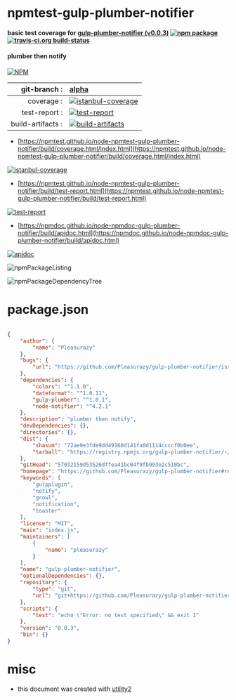 # npmtest-gulp-plumber-notifier

#### basic test coverage for  [gulp-plumber-notifier (v0.0.3)](https://github.com/Pleasurazy/gulp-plumber-notifier#readme)  [![npm package](https://img.shields.io/npm/v/npmtest-gulp-plumber-notifier.svg?style=flat-square)](https://www.npmjs.org/package/npmtest-gulp-plumber-notifier) [![travis-ci.org build-status](https://api.travis-ci.org/npmtest/node-npmtest-gulp-plumber-notifier.svg)](https://travis-ci.org/npmtest/node-npmtest-gulp-plumber-notifier)

#### plumber then notify

[![NPM](https://nodei.co/npm/gulp-plumber-notifier.png?downloads=true&downloadRank=true&stars=true)](https://www.npmjs.com/package/gulp-plumber-notifier)

| git-branch : | [alpha](https://github.com/npmtest/node-npmtest-gulp-plumber-notifier/tree/alpha)|
|--:|:--|
| coverage : | [![istanbul-coverage](https://npmtest.github.io/node-npmtest-gulp-plumber-notifier/build/coverage.badge.svg)](https://npmtest.github.io/node-npmtest-gulp-plumber-notifier/build/coverage.html/index.html)|
| test-report : | [![test-report](https://npmtest.github.io/node-npmtest-gulp-plumber-notifier/build/test-report.badge.svg)](https://npmtest.github.io/node-npmtest-gulp-plumber-notifier/build/test-report.html)|
| build-artifacts : | [![build-artifacts](https://npmtest.github.io/node-npmtest-gulp-plumber-notifier/glyphicons_144_folder_open.png)](https://github.com/npmtest/node-npmtest-gulp-plumber-notifier/tree/gh-pages/build)|

- [https://npmtest.github.io/node-npmtest-gulp-plumber-notifier/build/coverage.html/index.html](https://npmtest.github.io/node-npmtest-gulp-plumber-notifier/build/coverage.html/index.html)

[![istanbul-coverage](https://npmtest.github.io/node-npmtest-gulp-plumber-notifier/build/screenCapture.buildCi.browser.%252Ftmp%252Fbuild%252Fcoverage.lib.html.png)](https://npmtest.github.io/node-npmtest-gulp-plumber-notifier/build/coverage.html/index.html)

- [https://npmtest.github.io/node-npmtest-gulp-plumber-notifier/build/test-report.html](https://npmtest.github.io/node-npmtest-gulp-plumber-notifier/build/test-report.html)

[![test-report](https://npmtest.github.io/node-npmtest-gulp-plumber-notifier/build/screenCapture.buildCi.browser.%252Ftmp%252Fbuild%252Ftest-report.html.png)](https://npmtest.github.io/node-npmtest-gulp-plumber-notifier/build/test-report.html)

- [https://npmdoc.github.io/node-npmdoc-gulp-plumber-notifier/build/apidoc.html](https://npmdoc.github.io/node-npmdoc-gulp-plumber-notifier/build/apidoc.html)

[![apidoc](https://npmdoc.github.io/node-npmdoc-gulp-plumber-notifier/build/screenCapture.buildCi.browser.%252Ftmp%252Fbuild%252Fapidoc.html.png)](https://npmdoc.github.io/node-npmdoc-gulp-plumber-notifier/build/apidoc.html)

![npmPackageListing](https://npmtest.github.io/node-npmtest-gulp-plumber-notifier/build/screenCapture.npmPackageListing.svg)

![npmPackageDependencyTree](https://npmtest.github.io/node-npmtest-gulp-plumber-notifier/build/screenCapture.npmPackageDependencyTree.svg)



# package.json

```json

{
    "author": {
        "name": "Pleasurazy"
    },
    "bugs": {
        "url": "https://github.com/Pleasurazy/gulp-plumber-notifier/issues"
    },
    "dependencies": {
        "colors": "^1.1.0",
        "dateformat": "^1.0.11",
        "gulp-plumber": "^1.0.1",
        "node-notifier": "^4.2.1"
    },
    "description": "plumber then notify",
    "devDependencies": {},
    "directories": {},
    "dist": {
        "shasum": "72ae9e3fde9dd49160d141fa0d1114ccccf0b0ee",
        "tarball": "https://registry.npmjs.org/gulp-plumber-notifier/-/gulp-plumber-notifier-0.0.3.tgz"
    },
    "gitHead": "57032159d53526dffea41bc04f9fb993e2c510bc",
    "homepage": "https://github.com/Pleasurazy/gulp-plumber-notifier#readme",
    "keywords": [
        "gulpplugin",
        "notify",
        "growl",
        "notification",
        "toaster"
    ],
    "license": "MIT",
    "main": "index.js",
    "maintainers": [
        {
            "name": "pleasurazy"
        }
    ],
    "name": "gulp-plumber-notifier",
    "optionalDependencies": {},
    "repository": {
        "type": "git",
        "url": "git+https://github.com/Pleasurazy/gulp-plumber-notifier.git"
    },
    "scripts": {
        "test": "echo \"Error: no test specified\" && exit 1"
    },
    "version": "0.0.3",
    "bin": {}
}
```



# misc
- this document was created with [utility2](https://github.com/kaizhu256/node-utility2)
